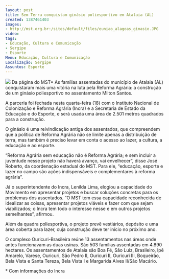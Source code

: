 ```yaml
---
layout: post
title: Sem Terra conquistam ginásio poliesportivo em Atalaia (AL)
created: 1387461403
images:
- http://mst.org.br:/sites/default/files/euniao_alagoas_ginasio.JPG
video: 
tags:
- Educação, Cultura e Comunicação
- Sergipe
- Esporte
Menu: Educação, Cultura e Comunicação
Localização: Sergipe
Assuntos: Esporte
---
```



![](/sites/default/files/euniao_alagoas_ginasio.JPG)
Da página do MST\*
As famílias assentadas do município de Atalaia (AL) conquistaram mais uma vitória na luta pela Reforma Agrária: a construção de um ginásio poliesportivo no assentamento Milton Santos.


A parceria foi fechada nesta quarta-feira (18) com o Instituto Nacional de Colonização e Reforma Agrária (Incra) e a Secretaria de Estado da Educação e do Esporte, e será usada uma área de 2.501 metros quadrados para a construção.  


O ginásio é uma reivindicação antiga dos assentados, que compreendem que a política de Reforma Agrária não se limite apenas a distribuição de terra, mas também é preciso levar em conta o acesso ao lazer, a cultura, a educação e ao esporte.


“Reforma Agrária sem educação não é Reforma Agrária; e sem incluir a juventude nesse projeto não haverá avanço, vai envelhecer”, disse José Roberto, da coordenação estadual do MST. Para ele, “educação, esporte e lazer no campo são ações indispensáveis e complementares à reforma agrária”.


Já o superintendente do Incra, Lenilda Lima, elogiou a capacidade do Movimento em apresentar projetos e buscar soluções concretas para os problemas dos assentados. “O MST tem essa capacidade reconhecida de idealizar as coisas, apresentar projetos viáveis e fazer com que sejam viabilizados; o Incra tem todo o interesse nesse e em outros projetos semelhantes”, afirmou.


Além da quadra poliesportiva, o projeto prevê vestiários, depósito e uma área coberta para lazer, cuja construção deve ter início no próximo ano.


O complexo Ouricuri-Brasileira reúne 13 assentamentos nas áreas onde antes funcionavam as duas usinas. São 503 famílias assentadas em 4.890 hectares. Os assentamentos de Atalaia são Boa Fé, São Luiz, Brasileiro, Ipê Amarelo, Varese, Ouricuri, São Pedro II, Ouricuri II, Ouricuri III, Boqueirão, Bela Vista e Santa Tereza, Bela Vista I e Margarida Alves II/São Macário.



\* Com informações do Incra
